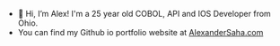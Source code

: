 - 👋 Hi, I’m Alex! I'm a 25 year old COBOL, API and IOS Developer from Ohio.
- You can find my Github io portfolio website at [AlexanderSaha.com](https://wwww.AlexanderSaha.com)
